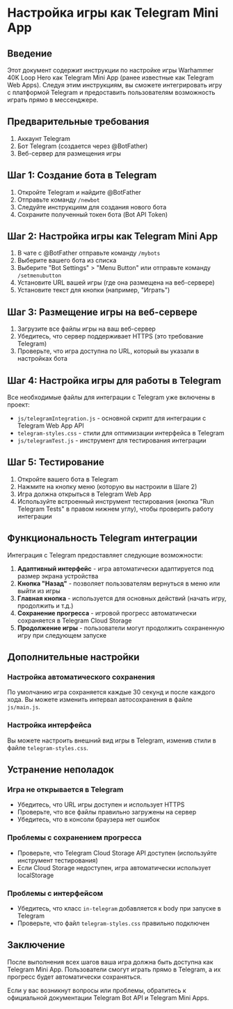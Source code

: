# Настройка игры как Telegram Mini App

## Введение

Этот документ содержит инструкции по настройке игры Warhammer 40K Loop Hero как Telegram Mini App (ранее известные как Telegram Web Apps). Следуя этим инструкциям, вы сможете интегрировать игру с платформой Telegram и предоставить пользователям возможность играть прямо в мессенджере.

## Предварительные требования

1. Аккаунт Telegram
2. Бот Telegram (создается через @BotFather)
3. Веб-сервер для размещения игры

## Шаг 1: Создание бота в Telegram

1. Откройте Telegram и найдите @BotFather
2. Отправьте команду `/newbot`
3. Следуйте инструкциям для создания нового бота
4. Сохраните полученный токен бота (Bot API Token)

## Шаг 2: Настройка игры как Telegram Mini App

1. В чате с @BotFather отправьте команду `/mybots`
2. Выберите вашего бота из списка
3. Выберите "Bot Settings" > "Menu Button" или отправьте команду `/setmenubutton`
4. Установите URL вашей игры (где она размещена на веб-сервере)
5. Установите текст для кнопки (например, "Играть")

## Шаг 3: Размещение игры на веб-сервере

1. Загрузите все файлы игры на ваш веб-сервер
2. Убедитесь, что сервер поддерживает HTTPS (это требование Telegram)
3. Проверьте, что игра доступна по URL, который вы указали в настройках бота

## Шаг 4: Настройка игры для работы в Telegram

Все необходимые файлы для интеграции с Telegram уже включены в проект:

- `js/telegramIntegration.js` - основной скрипт для интеграции с Telegram Web App API
- `telegram-styles.css` - стили для оптимизации интерфейса в Telegram
- `js/telegramTest.js` - инструмент для тестирования интеграции

## Шаг 5: Тестирование

1. Откройте вашего бота в Telegram
2. Нажмите на кнопку меню (которую вы настроили в Шаге 2)
3. Игра должна открыться в Telegram Web App
4. Используйте встроенный инструмент тестирования (кнопка "Run Telegram Tests" в правом нижнем углу), чтобы проверить работу интеграции

## Функциональность Telegram интеграции

Интеграция с Telegram предоставляет следующие возможности:

1. **Адаптивный интерфейс** - игра автоматически адаптируется под размер экрана устройства
2. **Кнопка "Назад"** - позволяет пользователям вернуться в меню или выйти из игры
3. **Главная кнопка** - используется для основных действий (начать игру, продолжить и т.д.)
4. **Сохранение прогресса** - игровой прогресс автоматически сохраняется в Telegram Cloud Storage
5. **Продолжение игры** - пользователи могут продолжить сохраненную игру при следующем запуске

## Дополнительные настройки

### Настройка автоматического сохранения

По умолчанию игра сохраняется каждые 30 секунд и после каждого хода. Вы можете изменить интервал автосохранения в файле `js/main.js`.

### Настройка интерфейса

Вы можете настроить внешний вид игры в Telegram, изменив стили в файле `telegram-styles.css`.

## Устранение неполадок

### Игра не открывается в Telegram

- Убедитесь, что URL игры доступен и использует HTTPS
- Проверьте, что все файлы правильно загружены на сервер
- Убедитесь, что в консоли браузера нет ошибок

### Проблемы с сохранением прогресса

- Проверьте, что Telegram Cloud Storage API доступен (используйте инструмент тестирования)
- Если Cloud Storage недоступен, игра автоматически использует localStorage

### Проблемы с интерфейсом

- Убедитесь, что класс `in-telegram` добавляется к body при запуске в Telegram
- Проверьте, что файл `telegram-styles.css` правильно подключен

## Заключение

После выполнения всех шагов ваша игра должна быть доступна как Telegram Mini App. Пользователи смогут играть прямо в Telegram, а их прогресс будет автоматически сохраняться.

Если у вас возникнут вопросы или проблемы, обратитесь к официальной документации Telegram Bot API и Telegram Mini Apps.